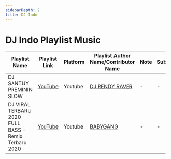 ```yaml
---
sidebarDepth: 2
title: DJ Indo
---
```


# DJ Indo Playlist Music

| Playlist Name | Playlist Link | Platform | Playlist Author Name/Contributor Name | Note | Subgenre |
| -------------- |-------------- | -------- | ------- | ------- | -------- |
| DJ SANTUY PREMININ SLOW | [YouTube](https://www.youtube.com/watch?v=mNdeA40gjLM) | Youtube | [DJ RENDY RAVER](https://www.youtube.com/channel/UCKPJdlB1jKyCMO-awvuwi_w) | - | - |
| DJ VIRAL TERBARU 2020 FULL BASS - Remix Terbaru 2020 | [YouTube](https://www.youtube.com/watch?v=a1Y3oq2O-Nw) | Youtube | [BABYGANG](https://www.youtube.com/channel/UChtm5MKE0sdhSPqH5ipTdfA) | - | - |
